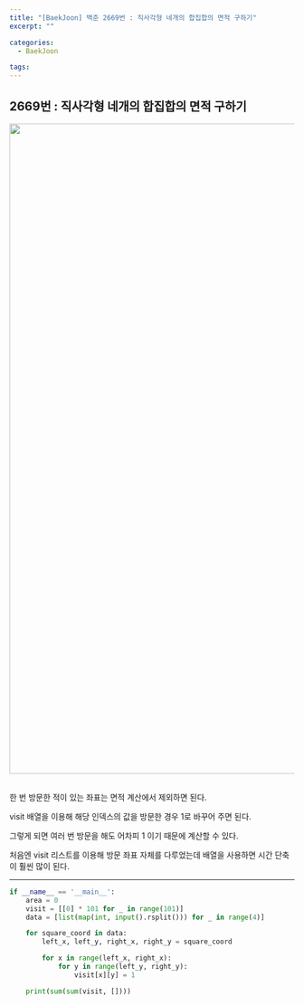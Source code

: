 ```yaml
---
title: "[BaekJoon] 백준 2669번 : 직사각형 네개의 합집합의 면적 구하기"
excerpt: ""

categories:
  - BaekJoon

tags:
---
```


## 2669번 : 직사각형 네개의 합집합의 면적 구하기

<center><img width="1150" alt="" src="https://user-images.githubusercontent.com/54533309/105134215-615de280-5b31-11eb-9e85-1832b24933d7.png">
</center>

<br>

한 번 방문한 적이 있는 좌표는 면적 계산에서 제외하면 된다.

visit 배열을 이용해 해당 인덱스의 값을 방문한 경우 1로 바꾸어 주면 된다.

그렇게 되면 여러 번 방문을 해도 어차피 1 이기 때문에 계산할 수 있다.

처음엔 visit 리스트를 이용해 방문 좌표 자체를 다루었는데 배열을 사용하면 시간 단축이 훨씬 많이 된다.

---

```python
if __name__ == '__main__':
	area = 0
	visit = [[0] * 101 for _ in range(101)]
	data = [list(map(int, input().rsplit())) for _ in range(4)]

	for square_coord in data:
		left_x, left_y, right_x, right_y = square_coord

		for x in range(left_x, right_x):
			for y in range(left_y, right_y):
				visit[x][y] = 1

	print(sum(sum(visit, [])))
```

<br>